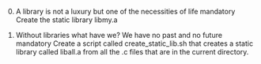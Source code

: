 0. A library is not a luxury but one of the necessities of life
mandatory
Create the static library libmy.a

1. Without libraries what have we? We have no past and no future
mandatory
Create a script called create_static_lib.sh that creates a static library called liball.a from all the .c files that are in the current directory.


